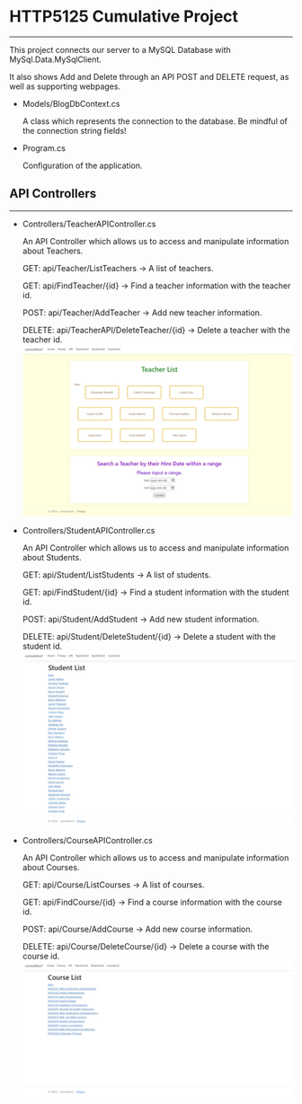 # HTTP5125 Cumulative Project

---

This project connects our server to a MySQL Database with MySql.Data.MySqlClient.

It also shows Add and Delete through an API POST and DELETE request, as well as supporting webpages.

- Models/BlogDbContext.cs

  A class which represents the connection to the database. Be mindful of the connection string fields!

- Program.cs

  Configuration of the application.

## API Controllers

---

- Controllers/TeacherAPIController.cs

  An API Controller which allows us to access and manipulate information about Teachers.

  GET: api/Teacher/ListTeachers -> A list of teachers.

  GET: api/FindTeacher/{id} -> Find a teacher information with the teacher id.

  POST: api/Teacher/AddTeacher -> Add new teacher information.

  DELETE: api/TeacherAPI/DeleteTeacher/{id} -> Delete a teacher with the teacher id.
  ![Teacher List Page](image/teacher.jpeg)

- Controllers/StudentAPIController.cs

  An API Controller which allows us to access and manipulate information about Students.

  GET: api/Student/ListStudents -> A list of students.

  GET: api/FindStudent/{id} -> Find a student information with the student id.

  POST: api/Student/AddStudent -> Add new student information.

  DELETE: api/Student/DeleteStudent/{id} -> Delete a student with the student id.
  ![Student List Page](image/student.jpeg)

- Controllers/CourseAPIController.cs

  An API Controller which allows us to access and manipulate information about Courses.

  GET: api/Course/ListCourses -> A list of courses.

  GET: api/FindCourse/{id} -> Find a course information with the course id.

  POST: api/Course/AddCourse -> Add new course information.

  DELETE: api/Course/DeleteCourse/{id} -> Delete a course with the course id.
  ![Course List Page](image/course.jpeg)
